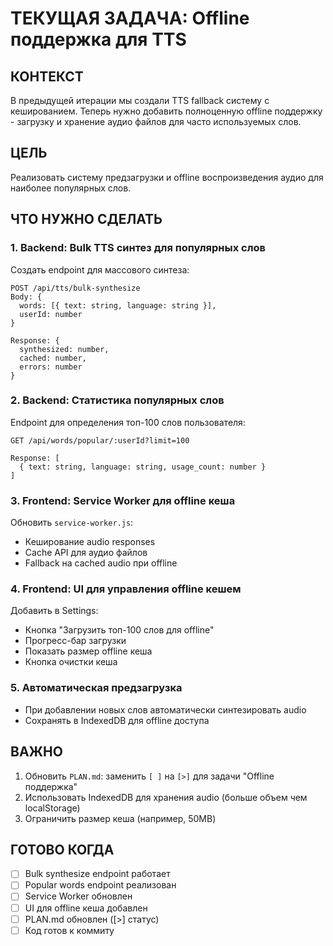 # ТЕКУЩАЯ ЗАДАЧА: Offline поддержка для TTS

## КОНТЕКСТ
В предыдущей итерации мы создали TTS fallback систему с кешированием. Теперь нужно добавить полноценную offline поддержку - загрузку и хранение аудио файлов для часто используемых слов.

## ЦЕЛЬ
Реализовать систему предзагрузки и offline воспроизведения аудио для наиболее популярных слов.

## ЧТО НУЖНО СДЕЛАТЬ

### 1. Backend: Bulk TTS синтез для популярных слов
Создать endpoint для массового синтеза:

```
POST /api/tts/bulk-synthesize
Body: {
  words: [{ text: string, language: string }],
  userId: number
}

Response: {
  synthesized: number,
  cached: number,
  errors: number
}
```

### 2. Backend: Статистика популярных слов
Endpoint для определения топ-100 слов пользователя:

```
GET /api/words/popular/:userId?limit=100

Response: [
  { text: string, language: string, usage_count: number }
]
```

### 3. Frontend: Service Worker для offline кеша
Обновить `service-worker.js`:
- Кеширование audio responses
- Cache API для аудио файлов
- Fallback на cached audio при offline

### 4. Frontend: UI для управления offline кешем
Добавить в Settings:
- Кнопка "Загрузить топ-100 слов для offline"
- Прогресс-бар загрузки
- Показать размер offline кеша
- Кнопка очистки кеша

### 5. Автоматическая предзагрузка
- При добавлении новых слов автоматически синтезировать audio
- Сохранять в IndexedDB для offline доступа

## ВАЖНО
1. Обновить `PLAN.md`: заменить `[ ]` на `[>]` для задачи "Offline поддержка"
2. Использовать IndexedDB для хранения audio (больше объем чем localStorage)
3. Ограничить размер кеша (например, 50MB)

## ГОТОВО КОГДА
- [ ] Bulk synthesize endpoint работает
- [ ] Popular words endpoint реализован
- [ ] Service Worker обновлен
- [ ] UI для offline кеша добавлен
- [ ] PLAN.md обновлен ([>] статус)
- [ ] Код готов к коммиту
